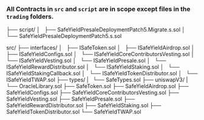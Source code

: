 ### All Contracts in `src` and `script` are in scope except files in the `trading` folders.

├── script/
│   ├── SafeYieldPresaleDeploymentPatch5.Migrate.s.sol
│   └── SafeYieldPresaleDeploymentPatch5.s.sol

src/
├── interfaces/
│   ├── ISafeToken.sol
│   ├── ISafeYieldAirdrop.sol
│   ├── ISafeYieldConfigs.sol
│   └── ISafeYieldCoreContributorsVesting.sol
│   └── ISafeYieldVesting.sol
│   └── ISafeYieldPresale.sol
│   └── ISafeYieldRewardDistributor.sol
│   └── ISafeYieldStaking.sol
│   └── ISafeYieldStakingCallback.sol
│   └── ISafeYieldTokenDistributor.sol
│   └── ISafeYieldTWAP.sol
├── types/
|   └── SafeTypes.sol
├── uniswapV3/
|   └── OracleLibrary.sol
├── SafeToken.sol
├── SafeYieldAirdrop.sol
├── SafeYieldConfigs.sol
├── SafeYieldCoreContributorsVesting.sol
├── SafeYieldVesting.sol
├── SafeYieldPresale.sol
├── SafeYieldRewardDistributor.sol
├── SafeYieldStaking.sol
├── SafeYieldTokenDistributor.sol
└── SafeYieldTWAP.sol
